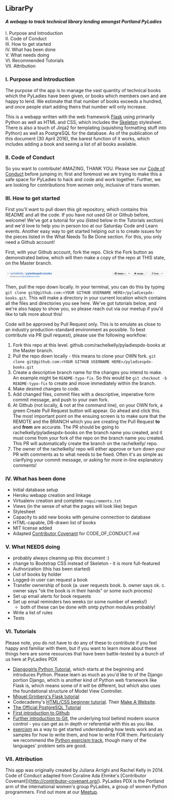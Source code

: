 ## LibrarPy
#### *A webapp to track technical library lending amongst Portland PyLadies*

I. Purpose and Introduction  
II. Code of Conduct  
III. How to get started  
IV. What has been done  
V. What needs doing  
VI. Recommended Tutorials  
VII. Attribution  

### I. Purpose and Introduction
The purpose of the app is to manage the vast quantity of technical books which the PyLadies
have been given, or books which members own and are happy to lend.  We estimate that that
number of books exceeds a hundred, and once people start adding theirs that number will
only increase.

This is a webapp written with the web framework [Flask](http://flask.pocoo.org/)
using primarily Python as well as HTML and CSS, which includes the [Skeleton](http://getskeleton.com/)
stylesheet.  There is also a touch of Jinja2 for templating (squishing formatting stuff into
Python) as well as PostgreSQL for the database.  As of the publication of this document
(30 April 2016), the barest function of it works, which includes adding a book and seeing a
list of all books available.

### II. Code of Conduct
So you want to contribute!  AMAZING, THANK YOU.  Please see our [Code of Conduct](https://github.com/rachelkelly/pyladiespdx-books/blob/contribution/CODE_OF_CONDUCT.md) before jumping
in; first and foremost we are trying to make this a safe space for PyLadies to hack and code
and work together.  Further, we are looking for contributions from women only, inclusive of trans women.

### III. How to get started
First you'll want to pull down this git repository, which contains this README and all the code.
If you have not used Git or Github before, welcome!  We've got a tutorial for you (listed below in the Tutorials section) and we'd love
to help you in person too at our Saturday Code and Learn events.  Another easy way to get started helping out is to create issues for the pieces listed in the What Needs To Be Done section.  For this, you only need a Github account!

First, with your Github account, fork the repo.  Click the Fork button as demonstrated below, which will then make a copy of the repo at THIS state, on the Master branch.

![fork](https://github.com/rachelkelly/pyladiespdx-books/blob/master/fork.png "Fork image")

Then, pull the repo down locally.  In your terminal, you can do this by typing `git clone git@github.com:<YOUR GITHUB USERNAME HERE>/pyladiespdx-books.git`.  This will make a directory in your current location which contains all the files and directories you see here.  We've got tutorials below, and we're also happy to show you, so please reach out via our meetup if you'd like to talk more about this!

Code will be approved by Pull Request only.  This is to emulate as close to an industry production-standard environment as possible.  To best contribute via PR (pull request), please use the following workflow:  

1. Fork this repo at this level.  github.com/rachelkelly/pyladiespdx-books at the Master branch.
2. Pull the repo down locally - this means to clone your OWN fork. `git clone git@github.com:<YOUR GITHUB USERNAME HERE>/pyladiespdx-books.git`
3. Create a descriptive branch name for the changes you intend to make.  An example might be `README-typo-fix`.  So this would be `git checkout -b README-typo-fix` to create and move immediately within the branch.
4. Make desired changes to code.
5. Add changed files, commit files with a descriptive, imperative form commit message, and push to your own fork.
6. At Github (not locally, & not at the command line), on your OWN fork, a green Create Pull Request button will appear.  Go ahead and click this.  The most important point on the ensuing screen is to make sure that the REMOTE and the BRANCH which you are creating the Pull Request **to** and **from** are accurate.  The PR should be going to rachelkelly/pyladiespdx-books on the branch name you created, and it must come from your fork of the repo on the branch name you created.  This PR will automatically create the branch on the rachelkelly/ repo.  
7. The owner of the rachelkelly/ repo will either approve or turn down your PR with comments as to what needs to be fixed.  Often it's as simple as clarifying your commit message, or asking for more in-line explanatory comments!


### IV. What has been done
 * Initial database setup
 * Heroku webapp creation and linkage
 * Virtualenv creation and complete `requirements.txt`
 * Views (in the sense of what the pages will look like) begun
 * Stylesheet
 * Capacity to add new books with genuine connection to database
 * HTML-capable, DB-drawn list of books
 * MIT license added
 * Adapted [Contributor Covenant](http://contributor-covenant.org/) for CODE_OF_CONDUCT.md

### V. What NEEDS doing
 * probably always cleaning up this document :)
 * change to Bootstrap CSS instead of Skeleton - it is more full-featured
 * Authorization (this has been started)
 * List of books by holder
 * Logged-in user can request a book
 * Transfer ownership of book (a. user requests book. b. owner says ok. c. owner says "ok the book is in their hands"  or some such process)
 * Set up email alerts for book requests
 * Set up email reminders two weeks (or some number of weeks!)
   * both of these can be done with smtp python modules probably!
 * Write a list of rules
 * Tests

### VI. Tutorials
Please note, you do not have to do any of these to contribute if you feel happy and familiar 
with them, but if you want to learn more about these things here are some resources that have 
been battle-tested by a bunch of us here at PyLadies PDX
 * [Djangogirls Python Tutorial](http://tutorial.djangogirls.org/en/index.html), which starts at the beginning and introduces Python.  Please learn as much as you'd like to of the Django portion Django, which is another kind of Python web framework like Flask is, which means some of it will be different, but which also uses the foundational structure of Model View Controller.
 * [Miguel Grinberg's Flask tutorial](http://blog.miguelgrinberg.com/post/the-flask-mega-tutorial-part-i-hello-world)
 * Codecademy's [HTML/CSS beginner tutorial](https://www.codecademy.com/learn/web).  Their [Make A Website](https://www.codecademy.com/learn/make-a-website).
 * [The Official PostgreSQL Tutorial](http://www.postgresql.org/docs/9.4/static/tutorial.html)
 * [First introduction to Github](https://guides.github.com/activities/hello-world/)
 * [Further introduction to Git](http://gitimmersion.com/), the underlying tool behind modern source control - you can get as in depth or referential with this as you like.
 * [exercism](http://www.exercism.io) as a way to get started understanding how tests work and as samples for how to write them, and how to write FOR them.  Particularly we recommend the [Python exercism track](http://exercism.io/languages/python), though many of the languages' problem sets are good.

### VII. Attribution
This app was originally created by Juliana Arrighi and Rachel Kelly in 2014.
Code of Conduct adapted from Coraline Ada Ehmke's [Contributor Covenant])(http://contributor-covenant.org/).
PyLadies PDX is the Portland arm of the international women's group PyLadies, a group of women Python programmers.  Find out more at our [Meetup](http://www.meetup.com/PyLadies-PDX/).
